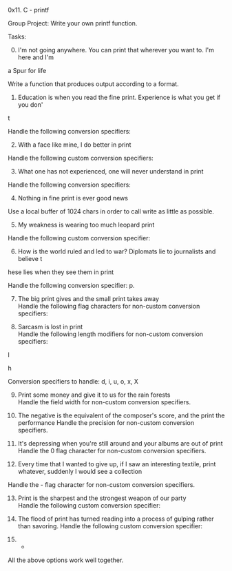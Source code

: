 0x11. C - printf

Group Project: Write your own printf function.


Tasks:                                                                    
                                                                           
0. I'm not going anywhere. You can print that wherever you want to. I'm here and I'm

 a Spur for life                                                                    

Write a function that produces output according to a format.                        

                                                                                   
                                                                                   

1. Education is when you read the fine print. Experience is what you get if you don'

t                                                                                  

Handle the following conversion specifiers:


2. With a face like mine, I do better in print                                      

Handle the following custom conversion specifiers:                                  

                                                                                   

3. What one has not experienced, one will never understand in print                

Handle the following conversion specifiers:                                        

                                                                                   

4. Nothing in fine print is ever good news                                          

Use a local buffer of 1024 chars in order to call write as little as possible.      

                                                                                   

5. My weakness is wearing too much leopard print                                    

Handle the following custom conversion specifier:                                  

                                                                               
6. How is the world ruled and led to war? Diplomats lie to journalists and believe t

hese lies when they see them in print                                              

Handle the following conversion specifier: p.                                      

                                                                                   

7. The big print gives and the small print takes away                              
Handle the following flag characters for non-custom conversion specifiers:          
                                                                                   

8. Sarcasm is lost in print                                                        
Handle the following length modifiers for non-custom conversion specifiers:        

                                                                                  
l                                                                                  

h                                                                                  

Conversion specifiers to handle: d, i, u, o, x, X                                  

                                                                                   

9. Print some money and give it to us for the rain forests                          
Handle the field width for non-custom conversion specifiers.                        

                                                                                   

10. The negative is the equivalent of the composer's score, and the print the performance
Handle the precision for non-custom conversion specifiers.

                                                                                   

11. It's depressing when you're still around and your albums are out of print      
Handle the 0 flag character for non-custom conversion specifiers.                  


12. Every time that I wanted to give up, if I saw an interesting textile, print whatever, suddenly I would see a collection                                            

Handle the - flag character for non-custom conversion specifiers.                  

13. Print is the sharpest and the strongest weapon of our party                    
Handle the following custom conversion specifier:                                  

                                                                                   
14. The flood of print has turned reading into a process of gulping rather than savoring.
Handle the following custom conversion specifier:


15. *                                                                              
All the above options work well together.
